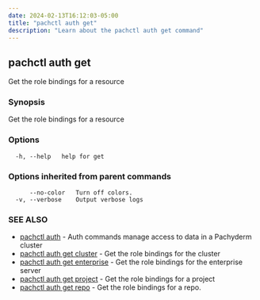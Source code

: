 ```yaml
---
date: 2024-02-13T16:12:03-05:00
title: "pachctl auth get"
description: "Learn about the pachctl auth get command"
---
```


## pachctl auth get

Get the role bindings for a resource

### Synopsis

Get the role bindings for a resource

### Options

```
  -h, --help   help for get
```

### Options inherited from parent commands

```
      --no-color   Turn off colors.
  -v, --verbose    Output verbose logs
```

### SEE ALSO

* [pachctl auth](../pachctl_auth)	 - Auth commands manage access to data in a Pachyderm cluster
* [pachctl auth get cluster](../pachctl_auth_get_cluster)	 - Get the role bindings for the cluster
* [pachctl auth get enterprise](../pachctl_auth_get_enterprise)	 - Get the role bindings for the enterprise server
* [pachctl auth get project](../pachctl_auth_get_project)	 - Get the role bindings for a project
* [pachctl auth get repo](../pachctl_auth_get_repo)	 - Get the role bindings for a repo.

